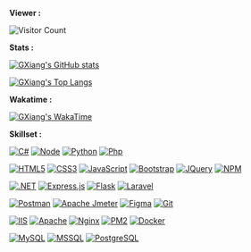 


**Viewer :**

![Visitor Count](https://profile-counter.glitch.me/GXiang314/count.svg)

**Stats :**

[![GXiang's GitHub stats](https://github-readme-stats-cbpjynaig-gxiang314.vercel.app/api?username=GXiang314&show_icons=true&theme=radical&include_all_commits=true&count_private=true)](#)

[![GXiang's Top Langs](https://github-readme-stats-cbpjynaig-gxiang314.vercel.app/api/top-langs?username=GXiang314&langs_count=8&layout=compact&theme=radical&hide=html,scss,stylus,blade,jupyter%20notebook,css,shell,batchfile,dockerfile,hack,json,example,lock)](#)

**Wakatime :**

[![GXiang's WakaTime](https://github-readme-stats-cbpjynaig-gxiang314.vercel.app/api/wakatime/?username=GXiang314)](#)



**Skillset :**

[![C#](https://img.shields.io/badge/C%23-239120?style=flat&logo=c-sharp&logoColor=white)](https://docs.microsoft.com/en-us/dotnet/csharp/)
[![Node](https://img.shields.io/badge/-Node.js-43853d?style=flat&logo=node.js&logoColor=ffffff)](https://nodejs.org/)
[![Python](https://img.shields.io/badge/-Python-3776AB?style=flat&logo=python&logoColor=white)](https://www.python.org/)
[![Php](https://img.shields.io/badge/-Php-777BB4?style=flat&logo=php&logoColor=white)](https://www.php.net/)

[![HTML5](https://img.shields.io/badge/-HTML5-E34F26?style=flat&logo=html5&logoColor=white)](https://html.spec.whatwg.org/)
[![CSS3](https://img.shields.io/badge/-CSS3-1572B6?style=flat&logo=css3&logoColor=white)](https://www.w3.org/Style/CSS/)
[![JavaScript](https://img.shields.io/badge/-JavaScript-FF9800?style=flat&logo=javascript&logoColor=white)](https://www.javascript.com/)
[![Bootstrap](https://img.shields.io/badge/-Bootstrap-563D7C?style=flat&logo=bootstrap&logoColor=white)](https://getbootstrap.com/)
[![JQuery](https://img.shields.io/badge/-JQuery-8BC34A?style=flat&logo=jQuery&logoColor=ffffff)](https://jquery.com/)
[![NPM](https://img.shields.io/badge/-NPM-cb3837?style=flat&logo=npm&logoColor=white)](https://npmjs.com/)

[![.NET](https://img.shields.io/badge/-.NET-512BD4)](https://dotnet.microsoft.com/)
[![Express.js](https://img.shields.io/badge/-Express.js-404D59)](https://expressjs.com/)
[![Flask](https://img.shields.io/badge/-Flask-000000?style=flat&logo=flask&logoColor=white)](https://flask.palletsprojects.com/)
[![Laravel](https://img.shields.io/badge/-Laravel-FF2D20?logo=laravel&logoColor=white)](https://laravel.com/)

[![Postman](https://img.shields.io/badge/-Postman-FF6C37?logo=postman&logoColor=white)](https://www.postman.com/)
[![Apache Jmeter](https://img.shields.io/badge/-Apache%20Jmeter-D22128?logo=ApacheJmeter&logoColor=white)](https://jmeter.apache.org/)
[![Figma](https://img.shields.io/badge/-Figma-F24E1E?logo=Figma&logoColor=white)](https://www.figma.com/)
[![Git](https://img.shields.io/badge/-Git-f05032?style=flat&logo=git&logoColor=white)](https://git-scm.com/)

[![IIS](https://img.shields.io/badge/-IIS-FFFFFF)](https://learn.microsoft.com/en-us/iis/)
[![Apache](https://img.shields.io/badge/-Apache-D22128?style=flat&logo=apache&logoColor=white)](https://www.apache.org/)
[![Nginx](https://img.shields.io/badge/-Nginx-009639?logo=Nginx&logoColor=white)](https://nginx.org/)
[![PM2](https://img.shields.io/badge/-PM2-2B037A?logo=PM2&logoColor=white)](https://pm2.io/)
[![Docker](https://img.shields.io/badge/-Docker-2496ED?style=flat&logo=docker&logoColor=white)](https://www.docker.com/)

[![MySQL](https://img.shields.io/badge/-MySQL-4479A1?style=flat&logo=mysql&logoColor=white)](https://www.mysql.com/)
[![MSSQL](https://img.shields.io/badge/-MSSQL-CC2927?logo=microsoftsqlserver&logoColor=white)](https://www.microsoft.com/en-us/sql-server/)
[![PostgreSQL](https://img.shields.io/badge/-PostgreSQL-336791?style=flat&logo=postgresql&logoColor=white)](https://www.postgresql.org/)


<!--
**GXiang314/GXiang314** is a ✨ _special_ ✨ repository because its `README.md` (this file) appears on your GitHub profile.

Here are some ideas to get you started:

- 🔭 I’m currently working on ...
- 🌱 I’m currently learning ...
- 👯 I’m looking to collaborate on ...
- 🤔 I’m looking for help with ...
- 💬 Ask me about ...
- 📫 How to reach me: ...
- 😄 Pronouns: ...
- ⚡ Fun fact: ...
-->
